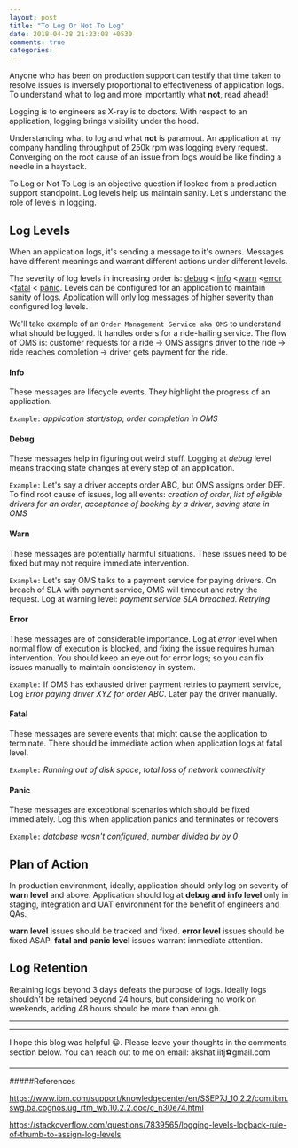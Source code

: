 ```yaml
---
layout: post
title: "To Log Or Not To Log"
date: 2018-04-28 21:23:08 +0530
comments: true
categories:
---
```

Anyone who has been on production support can testify that time taken to resolve issues is inversely proportional to effectiveness of application logs. To understand what to log and more importantly what **not**, read ahead!

<!-- more -->

Logging is to engineers as X-ray is to doctors. With respect to an application, logging brings visibility under the hood.

Understanding what to log and what **not** is paramout. An application at my company handling throughput of 250k rpm was logging every request. Converging on the root cause of an issue from logs would be like finding a needle in a haystack.

To Log or Not To Log is an objective question if looked from a production support standpoint. Log levels help us maintain sanity. Let's understand the role of levels in logging.

## Log Levels

When an application logs, it's sending a message to it's owners. Messages have different meanings and warrant different actions under different levels.

The severity of log levels in increasing order is: [debug](#debug) < [info](#info) <[warn](#warn) <[error](#error) <[fatal](#fatal) < [panic](#panic). Levels can be configured for an application to maintain sanity of logs. Application will only log messages of higher severity than configured log levels.

We'll take example of an `Order Management Service aka OMS` to understand what should be logged. It handles orders for a ride-hailing service. The flow of OMS is: customer requests for a ride -> OMS assigns driver to the ride -> ride reaches completion -> driver gets payment for the ride.

#### Info

These messages are lifecycle events. They highlight the progress of an application.

`Example:` *application start/stop*; *order completion in OMS*

#### Debug

These messages help in figuring out weird stuff. Logging at *debug* level means tracking state changes at every step of an application.

`Example:` Let's say a driver accepts order ABC, but OMS assigns order DEF. To find root cause of issues, log all events: *creation of order*, *list of eligible drivers for an order*, *acceptance of booking by a driver*, *saving state in OMS*

#### Warn

These messages are potentially harmful situations. These issues need to be fixed but may not require immediate intervention.

`Example:` Let's say OMS talks to a payment service for paying drivers. On breach of SLA with payment service, OMS will timeout and retry the request. Log at warning level: *payment service SLA breached. Retrying*

#### Error

These messages are of considerable importance. Log at *error* level when normal flow of execution is blocked, and fixing the issue requires human intervention. You should keep an eye out for error logs; so you can fix issues manually to maintain consistency in system.

`Example:` If OMS has exhausted driver payment retries to payment service, Log *Error paying driver XYZ for order ABC*. Later pay the driver manually.

#### Fatal

These messages are severe events that might cause the application to terminate. There should be immediate action when application logs at fatal level.

`Example:` *Running out of disk space*, *total loss of network connectivity*

#### Panic

These messages are exceptional scenarios which should be fixed immediately. Log this when application panics and terminates or recovers

`Example:` *database wasn't configured*, *number divided by by 0*

## Plan of Action

In production environment, ideally, application should only log on severity of **warn level** and above. Application should log at **debug and info level** only in staging, integration and UAT environment for the benefit of engineers and QAs.

**warn level** issues should be tracked and fixed. **error level** issues should be fixed ASAP. **fatal and panic level** issues warrant immediate attention.

## Log Retention

Retaining logs beyond 3 days defeats the purpose of logs. Ideally logs shouldn't be retained beyond 24 hours, but considering no work on weekends, adding 48 hours should be more than enough.

***
***

I hope this blog was helpful 😀. Please leave your thoughts in the comments section below. You can reach out to me on email: akshat.iitj⚽gmail.com

***
#####References

https://www.ibm.com/support/knowledgecenter/en/SSEP7J_10.2.2/com.ibm.swg.ba.cognos.ug_rtm_wb.10.2.2.doc/c_n30e74.html

https://stackoverflow.com/questions/7839565/logging-levels-logback-rule-of-thumb-to-assign-log-levels

